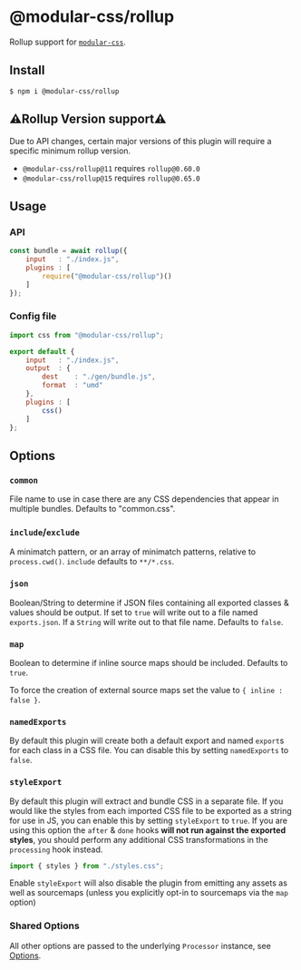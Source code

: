 # @modular-css/rollup

Rollup support for [`modular-css`](https://github.com/tivac/modular-css).

## Install

`$ npm i @modular-css/rollup`

## ⚠️Rollup Version support⚠️

Due to API changes, certain major versions of this plugin will require a specific minimum rollup version.

- `@modular-css/rollup@11` requires `rollup@0.60.0`
- `@modular-css/rollup@15` requires `rollup@0.65.0`

## Usage

### API

```js
const bundle = await rollup({
    input   : "./index.js",
    plugins : [
        require("@modular-css/rollup")()
    ]
});
```

### Config file

```js
import css from "@modular-css/rollup";

export default {
    input   : "./index.js",
    output  : {
        dest    : "./gen/bundle.js",
        format  : "umd"
    },
    plugins : [
        css()
    ]
};
```

## Options

### `common`

File name to use in case there are any CSS dependencies that appear in multiple bundles. Defaults to "common.css".

### `include`/`exclude`

A minimatch pattern, or an array of minimatch patterns, relative to `process.cwd()`. `include` defaults to `**/*.css`.

### `json`

Boolean/String to determine if JSON files containing all exported classes & values should be output. If set to `true` will write out to a file named `exports.json`. If a `String` will write out to that file name. Defaults to `false`.

### `map`

Boolean to determine if inline source maps should be included. Defaults to `true`.

To force the creation of external source maps set the value to `{ inline : false }`.

### `namedExports`

By default this plugin will create both a default export and named `export`s for each class in a CSS file. You can disable this by setting `namedExports` to `false`.

### `styleExport`

By default this plugin will extract and bundle CSS in a separate file. If you would like the styles from each imported CSS file to be exported as a string for use in JS, you can enable this by setting `styleExport` to `true`. If you are using this option the `after` & `done` hooks **will not run against the exported styles**, you should perform any additional CSS transformations in the `processing` hook instead.

```js
import { styles } from "./styles.css";
```

Enable `styleExport` will also disable the plugin from emitting any assets as well as sourcemaps (unless you explicitly opt-in to sourcemaps via the `map` option)

### Shared Options

All other options are passed to the underlying `Processor` instance, see [Options](https://github.com/tivac/modular-css/blob/master/docs/api.md#options).
